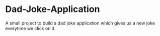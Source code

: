 # Dad-Joke-Application

A small project to build a dad joke application which gives us a new joke everytime we click on it.

